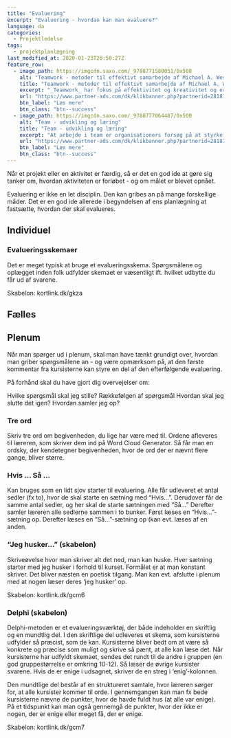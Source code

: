 ```yaml
---
title: "Evaluering"
excerpt: "Evaluering - hvordan kan man evaluere?"
language: da
categories:
  - Projektledelse
tags:
  - projektplanlægning
last_modified_at: 2020-01-23T20:50:27Z
feature_row:
  - image_path: https://imgcdn.saxo.com/_9788771580051/0x500
    alt: "Teamwork - metoder til effektivt samarbejde af Michael A. West"
    title: "Teamwork - metoder til effektivt samarbejde af Michael A. West"
    excerpt: "_Teamwork_ har fokus på effektivitet og kreativitet og er for alle, der på den ene eller anden måde bruger teamwork i deres dagligdag. Bogen er fyldt med praktiske eksempler og teori, der kan hjælpe et team med at opstille mål og opnå dem."
    url: "https://www.partner-ads.com/dk/klikbanner.php?partnerid=28187&bannerid=43264&htmlurl=https://www.saxo.com/dk/teamwork_michael-a-west_haeftet_9788771580051"
    btn_label: "Læs mere"
    btn_class: "btn--success"
  - image_path: https://imgcdn.saxo.com/_9788777064487/0x500
    alt: "Team - udvikling og læring"
    title: "Team - udvikling og læring"
    excerpt: "At arbejde i team er organisationers forsøg på at styrke udvikling af faglige og personlige potentialer og kompetencer. Bogens formål er at give svar på, hvordan udvikling og læring i team kan blive en succes, fx om sporten er en passende metafor til at fremme teamudvikling og læring og forståelse af samarbejde samt om team på arbejdspladsen kan skabe nye fortællinger om medarbejdernes måde at se på samarbejde og gensidig udvikling."
    url: "https://www.partner-ads.com/dk/klikbanner.php?partnerid=28187&bannerid=43264&htmlurl=https://www.saxo.com/dk/team-udvikling-og-laering_morten-bertelsen-red-reinhard-stelter-red_haeftet_9788777064487"
    btn_label: "Læs mere"
    btn_class: "btn--success"
---
```


Når et projekt eller en aktivitet er færdig, så er det en god ide at gøre sig tanker om, hvordan aktiviteten er forløbet - og om målet er blevet opnået.

Evaluering er ikke en let disciplin. Den kan gribes an på mange forskellige måder. Det er en god ide allerede i begyndelsen af ens planlægning at fastsætte, hvordan der skal evalueres.

## Individuel

### Evalueringsskemaer

Det er meget typisk at bruge et evalueringsskema. Spørgsmålene og oplægget inden folk udfylder skemaet er væsentligt ift. hvilket udbytte du får ud af svarene.

Skabelon: kortlink.dk/gkza

## Fælles

## Plenum

Når man spørger ud i plenum, skal man have tænkt grundigt over, hvordan man griber spørgsmålene an - og være opmærksom på, at den første kommentar fra kursisterne kan styre en del af den efterfølgende evaluering.

På forhånd skal du have gjort dig overvejelser om:

Hvilke spørgsmål skal jeg stille?
Rækkefølgen af spørgsmål
Hvordan skal jeg slutte det igen?
Hvordan samler jeg op?

### Tre ord

Skriv tre ord om begivenheden, du lige har være med til. Ordene afleveres til læreren, som skriver dem ind på Word Cloud Generator. Så får man en ordsky, der kendetegner begivenheden, hvor de ord der er nævnt flere gange, bliver større.

### Hvis … Så ...

Kan bruges som en lidt sjov starter til evaluering. Alle får udleveret et antal sedler (fx to), hvor de skal starte en sætning med “Hvis…”. Derudover får de samme antal sedler, og her skal de starte sætningen med “Så…” Derefter samler læreren alle sedlerne sammen i to bunker. Først læses en “Hvis…”-sætning op. Derefter læses en “Så…”-sætning op (kan evt. læses af en anden.

### “Jeg husker…” (skabelon)

Skriveøvelse hvor man skriver alt det ned, man kan huske. Hver sætning starter med jeg husker i forhold til kurset. Formålet er at man konstant skriver. Det bliver næsten en poetisk tilgang. Man kan evt. afslutte i plenum med at nogen læser deres ‘jeg husker’ op.

Skabelon: kortlink.dk/gcm6

### Delphi (skabelon)

Delphi-metoden er et evalueringsværktøj, der både indeholder en skriftlig og en mundtlig del. I den skriftlige del udleveres et skema, som kursisterne udfylder så præcist, som de kan. Kursisterne bliver bedt om at være så konkrete og præcise som muligt og skrive så pænt, at alle kan læse det. Når kursisterne har udfyldt skemaet, sendes det rundt til de andre i gruppen (en god gruppestørrelse er omkring 10-12). Så læser de øvrige kursister svarene. Hvis de er enige i udsagnet, skriver de en streg i ‘enig’-kolonnen.

Den mundtlige del består af en struktureret samtale, hvor læreren sørger for, at alle kursister kommer til orde. I gennemgangen kan man fx bede kursisterne nævne de punkter, hvor de havde fuldt hus (at alle var enige). På et tidspunkt kan man også gennemgå de punkter, hvor der ikke er nogen, der er enige eller meget få, der er enige.

Skabelon: kortlink.dk/gcm7
